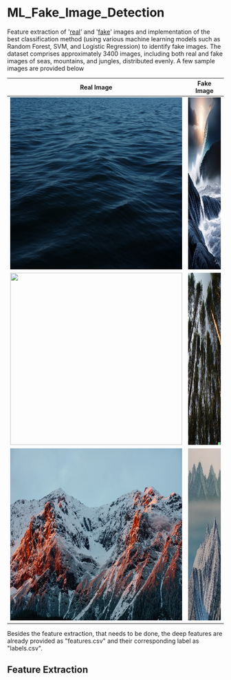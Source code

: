 # ML_Fake_Image_Detection

Feature extraction of '[real](https://github.com/fardinabbasi/ML_Fake_Image_Detection/tree/main/real)' and '[fake](https://github.com/fardinabbasi/ML_Fake_Image_Detection/tree/main/fake)' images and implementation of the best classification method (using various machine learning models such as Random Forest, SVM, and Logistic Regression) to identify fake images. The dataset comprises approximately 3400 images, including both real and fake images of seas, mountains, and jungles, distributed evenly. A few sample images are provided below



| Real Image | Fake Image |
| --- | --- |
| <img src="/real/810199456_real_none_sea_4.jpg" width="400" height="400"> | <img src="/fake/810199456_fake_stable_sea_2.jpg" width="400" height="400"> |
| <img src="/real/810199456_real_none_jungle_8.jpg" width="400" height="400"> | <img src="/fake/810199456_fake_dalle_jungle_2.jpg" width="400" height="400"> |
| <img src="/real/810199456_real_none_mountain_2.jpg" width="400" height="400"> | <img src="/fake/810199456_fake_stable_mountain_5.jpg" width="400" height="400"> |

Besides the feature extraction, that needs to be done, the deep features are already provided as "features.csv" and their corresponding label as "labels.csv".
## Feature Extraction
